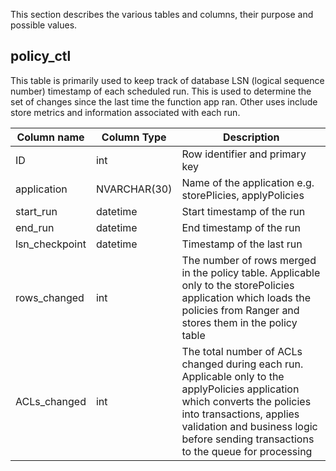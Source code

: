 This section describes the various tables and columns, their purpose and possible values.

policy_ctl
----------
This table is primarily used to keep track of database LSN (logical sequence number) timestamp of each scheduled run. This is used to determine the set of changes since the last time the function app ran. Other uses include store metrics and information associated with each run.

| Column name |  Column Type | Description |
|-------------|--------------|-------------|
| ID | int | Row identifier and primary key |
| application | NVARCHAR(30) | Name of the application e.g. storePlicies, applyPolicies |
| start_run | datetime | Start timestamp of the run |
| end_run | datetime | End timestamp of the run | 
| lsn_checkpoint | datetime | Timestamp of the last run |
| rows_changed | int | The number of rows merged in the policy table. Applicable only to the storePolicies application which loads the policies from Ranger and stores them in the policy table |
| ACLs_changed | int | The total number of ACLs changed during each run. Applicable only to the applyPolicies application which converts the policies into transactions, applies validation and business logic before sending transactions to the queue for processing |
